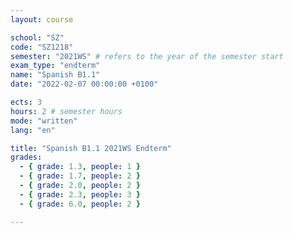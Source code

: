 ```yaml
---
layout: course

school: "SZ"
code: "SZ1218"
semester: "2021WS" # refers to the year of the semester start
exam_type: "endterm"
name: "Spanish B1.1"
date: "2022-02-07 00:00:00 +0100"

ects: 3
hours: 2 # semester hours
mode: "written"
lang: "en"

title: "Spanish B1.1 2021WS Endterm"
grades:
  - { grade: 1.3, people: 1 }
  - { grade: 1.7, people: 2 }
  - { grade: 2.0, people: 2 }
  - { grade: 2.3, people: 3 }
  - { grade: 6.0, people: 2 }

---
```



